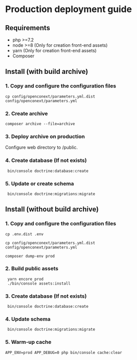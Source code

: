 Production deployment guide
=====================

Requirements
-------------------

- php >=7.2
- node >=8 (Only for creation front-end assets)
- yarn (Only for creation front-end assets)
- Composer

Install (with build archive)
-------------------

### 1. Copy and configure the configuration files
 
```cp config/openconext/parameters.yml.dist config/openconext/parameters.yml```

### 2. Create archive

```composer archive --file=archive```

### 3. Deploy archive on production

Configure web directory to /public.

### 4. Create database (If not exists)

```
 bin/console doctrine:database:create
```

### 5. Update or create schema 

```
 bin/console doctrine:migrations:migrate
```

Install (without build archive)
-------------------

### 1. Copy and configure the configuration files

```cp .env.dist .env```

```cp config/openconext/parameters.yml.dist config/openconext/parameters.yml```

```composer dump-env prod```

### 2. Build public assets

```
 yarn encore prod
 ./bin/console assets:install
```

### 3. Create database (If not exists)

```
 bin/console doctrine:database:create
```

### 4. Update schema 

```
 bin/console doctrine:migrations:migrate
```

### 5. Warm-up cache

```
APP_ENV=prod APP_DEBUG=0 php bin/console cache:clear
```

